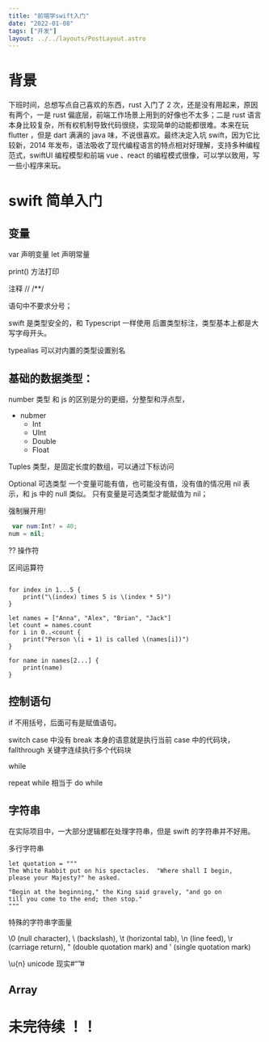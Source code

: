 ```yaml
---
title: "前端学swift入门"
date: "2022-01-08"
tags: ["开发"]
layout: ../../layouts/PostLayout.astro
---
```


# 背景

下班时间，总想写点自己喜欢的东西，rust 入门了 2 次，还是没有用起来，原因有两个，一是 rust 偏底层，前端工作场景上用到的好像也不太多；二是 rust 语言本身比较复杂，所有权机制导致代码很绕，实现简单的动能都很难。本来在玩 flutter ，但是 dart 满满的 java 味，不说很喜欢。最终决定入坑 swift，因为它比较新，2014 年发布，语法吸收了现代编程语言的特点相对好理解，支持多种编程范式，swiftUI 编程模型和前端 vue 、react 的编程模式很像，可以学以致用，写一些小程序来玩。

# swift 简单入门

## 变量

var 声明变量
let 声明常量

print() 方法打印

注释 // /\*\*/

语句中不要求分号；

swift 是类型安全的，和 Typescript 一样使用 后置类型标注，类型基本上都是大写字母开头。

typealias 可以对内置的类型设置别名

## 基础的数据类型：

number 类型 和 js 的区别是分的更细，分整型和浮点型，

- nubmer
  - Int
  - UInt
  - Double
  - Float

Tuples 类型，是固定长度的数组，可以通过下标访问

Optional 可选类型
一个变量可能有值，也可能没有值，没有值的情况用 nil 表示，和 js 中的 null 类似。
只有变量是可选类型才能赋值为 nil；

强制展开用!

```swift
 var num:Int? = 40;
num = nil;

```

?? 操作符

区间运算符

```

for index in 1...5 {
    print("\(index) times 5 is \(index * 5)")
}

let names = ["Anna", "Alex", "Brian", "Jack"]
let count = names.count
for i in 0..<count {
    print("Person \(i + 1) is called \(names[i])")
}

for name in names[2...] {
    print(name)
}
```

## 控制语句

if 不用括号，后面可有是赋值语句。

switch case 中没有 break 本身的语意就是执行当前 case 中的代码块，fallthrough 关键字连续执行多个代码块

while

repeat while 相当于 do while

## 字符串

在实际项目中，一大部分逻辑都在处理字符串，但是 swift 的字符串并不好用。

多行字符串

```
let quotation = """
The White Rabbit put on his spectacles.  "Where shall I begin,
please your Majesty?" he asked.

"Begin at the beginning," the King said gravely, "and go on
till you come to the end; then stop."
"""

```

特殊的字符串字面量

\0 (null character), \\ (backslash), \t (horizontal tab), \n (line feed), \r (carriage return), \" (double quotation mark) and \' (single quotation mark)

\u\{n\} unicode
现实#“”#

## Array

# 未完待续 ！！
